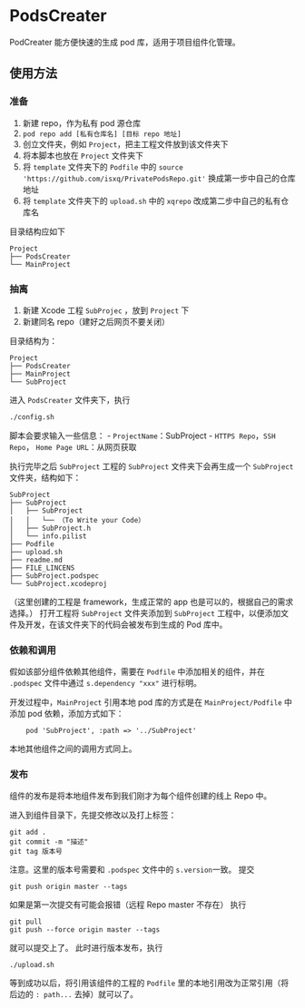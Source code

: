 # PodsCreater
PodCreater 能方便快速的生成 pod 库，适用于项目组件化管理。
## 使用方法

### 准备
1. 新建 repo，作为私有 pod 源仓库
2. `pod repo add [私有仓库名] [目标 repo 地址]`
3. 创立文件夹，例如 `Project`，把主工程文件放到该文件夹下
4. 将本脚本也放在 `Project` 文件夹下
5. 将 `template` 文件夹下的 `Podfile` 中的 `source 'https://github.com/isxq/PrivatePodsRepo.git'` 换成第一步中自己的仓库地址
6. 将 `template` 文件夹下的 `upload.sh` 中的 `xqrepo` 改成第二步中自己的私有仓库名

目录结构应如下

```
Project
├── PodsCreater
└── MainProject
```
### 抽离

1. 新建 Xcode 工程 `SubProjec` ，放到 `Project` 下
2. 新建同名 repo（建好之后网页不要关闭）

目录结构为：

```
Project
├── PodsCreater
├── MainProject
└── SubProject
```

进入 `PodsCreater` 文件夹下，执行

```bash
./config.sh
```
脚本会要求输入一些信息：
    - `ProjectName`：SubProject
    - `HTTPS Repo`，`SSH Repo`， `Home Page URL`：从网页获取

执行完毕之后 `SubProject` 工程的 `SubProject` 文件夹下会再生成一个 `SubProject` 文件夹，结构如下：

```
SubProject
├── SubProject
│   ├── SubProject
│   │   └── （To Write your Code）
│   ├── SubProject.h
│   └── info.pilist
├── Podfile  
├── upload.sh  
├── readme.md
├── FILE_LINCENS
├── SubProject.podspec
└── SubProject.xcodeproj
```

（这里创建的工程是 framework，生成正常的 app 也是可以的，根据自己的需求选择。）
打开工程将 `SubProject` 文件夹添加到 `SubProject` 工程中，以便添加文件及开发，在该文件夹下的代码会被发布到生成的 Pod 库中。

### 依赖和调用

假如该部分组件依赖其他组件，需要在 `Podfile` 中添加相关的组件，并在 `.podspec` 文件中通过 `s.dependency "xxx"` 进行标明。

开发过程中，`MainProject` 引用本地 pod 库的方式是在 `MainProject/Podfile` 中添加 pod 依赖，添加方式如下：

```
    pod 'SubProject', :path => '../SubProject'
```

本地其他组件之间的调用方式同上。

### 发布

组件的发布是将本地组件发布到我们刚才为每个组件创建的线上 Repo 中。

进入到组件目录下，先提交修改以及打上标签：

```
git add .
git commit -m "描述"
git tag 版本号
```
注意。这里的版本号需要和 `.podspec` 文件中的 `s.version`一致。
提交

```
git push origin master --tags
```
如果是第一次提交有可能会报错（远程 Repo master 不存在）
执行

```
git pull
git push --force origin master --tags
```
就可以提交上了。
此时进行版本发布，执行

```
./upload.sh
```

等到成功以后，将引用该组件的工程的 `Podfile` 里的本地引用改为正常引用（将后边的 `: path...` 去掉）就可以了。



